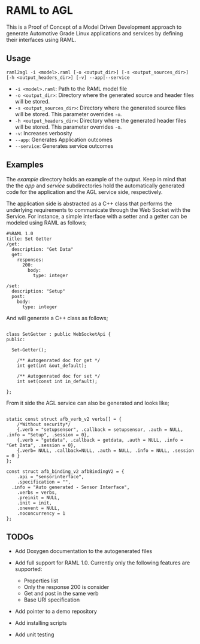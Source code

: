 # RAML to AGL

This is a Proof of Concept of a Model Driven Development approach to generate
Automotive Grade Linux applications and services by defining their interfaces
using RAML.

## Usage

```
raml2agl -i <model>.raml [-o <output_dir>] [-s <output_sources_dir>] [-h <output_headers_dir>] [-v] --app|--service
```

* `-i <model>.raml`: Path to the RAML model file
* `-o <output_dir>`: Directory where the generated source and header files will
  be stored.
* `-s <output_sources_dir>`: Directory where the generated source files will
  be stored. This parameter overrides `-o`.
* `-h <output_headers_dir>`: Directory where the generated header files will
  be stored. This parameter overrides `-o`.
* `-v`: Increases verbosity
* `--app`: Generates Application outcomes
* `--service`: Generates service outcomes

## Examples

The *example* directory holds an example of the output. Keep in mind that the
the *app* and *service* subdirectories hold the automatically generated code
for the application and the AGL service side, respectively.

The application side is abstracted as a C++ class that performs the underlying
requirements to communicate through the Web Socket with the Service.
For instance, a simple interface with a setter and a getter can be modeled
using RAML as follows;

```
#%RAML 1.0
title: Set Getter
/get:
  description: "Get Data"
  get:
    responses:
      200:
        body:
          type: integer

/set:
  description: "Setup"
  post:
    body:
      type: integer
```

And will generate a C++ class as follows;

```

class SetGetter : public WebSocketApi {
public:

  Set-Getter();

    /** Autogenrated doc for get */
    int get(int &out_default);

    /** Autogenrated doc for set */
    int set(const int in_default);

};

```

From it side the AGL service can also be generated and looks like;

```

static const struct afb_verb_v2 verbs[] = {
	/*Without security*/
	{.verb = "setupsensor", .callback = setupsensor, .auth = NULL, .info = "Setup", .session = 0},
	{.verb = "getdata", .callback = getdata, .auth = NULL, .info = "Get Data", .session = 0},
	{.verb= NULL, .callback=NULL, .auth = NULL, .info = NULL, .session = 0 }
};

const struct afb_binding_v2 afbBindingV2 = {
	.api = "sensorinterface",
	.specification = "",
  .info = "Auto generated - Sensor Interface",
	.verbs = verbs,
	.preinit = NULL,
	.init = init,
	.onevent = NULL,
	.noconcurrency = 1
};

```

## TODOs

* Add Doxygen documentation to the autogenerated files
* Add full support for RAML 1.0. Currently only the following features are
  supported:

  * Properties list
  * Only the response 200 is consider
  * Get and post in the same verb
  * Base URI specification

* Add pointer to a demo repository
* Add installing scripts
* Add unit testing
